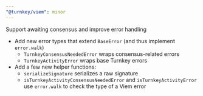 ```yaml
---
"@turnkey/viem": minor
---
```


Support awaiting consensus and improve error handling

- Add new error types that extend `BaseError` (and thus implement `error.walk`)
  - `TurnkeyConsensusNeededError` wraps consensus-related errors
  - `TurnkeyActivityError` wraps base Turnkey errors
- Add a few new helper functions:
  - `serializeSignature` serializes a raw signature
  - `isTurnkeyActivityConsensusNeededError` and `isTurnkeyActivityError` use `error.walk` to check the type of a Viem error

